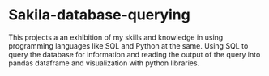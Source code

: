 # Sakila-database-querying
This projects a an exhibition of my skills and knowledge in using programming languages like SQL and Python at the same. Using SQL to query the database for information and reading the output of the query into pandas dataframe and visualization with python libraries.
